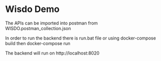 # Wisdo Demo

The APIs can be imported into postman from WISDO.postman_collection.json

In order to run the backend there is run.bat file or using docker-compose build then docker-compose run

The backend will run on http://localhost:8020
